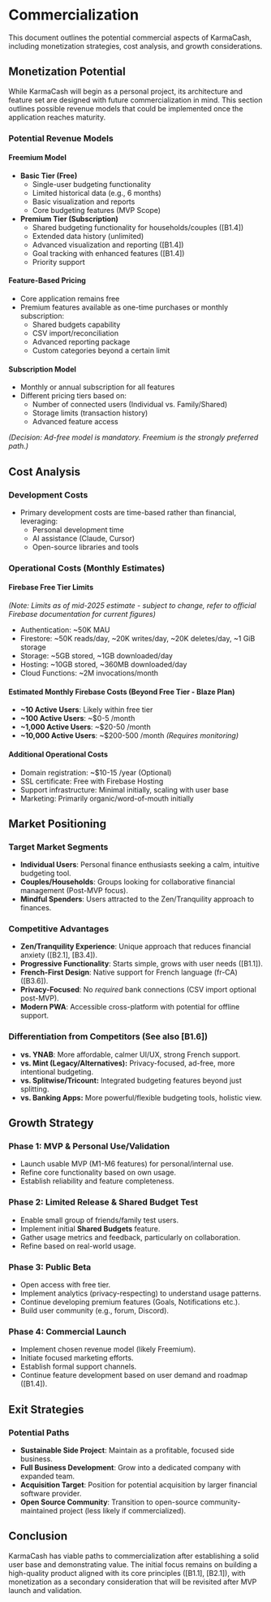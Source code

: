 # Commercialization

This document outlines the potential commercial aspects of KarmaCash, including monetization strategies, cost analysis, and growth considerations.

## Monetization Potential

While KarmaCash will begin as a personal project, its architecture and feature set are designed with future commercialization in mind. This section outlines possible revenue models that could be implemented once the application reaches maturity.

### Potential Revenue Models

#### Freemium Model
- **Basic Tier (Free)**
  - Single-user budgeting functionality
  - Limited historical data (e.g., 6 months)
  - Basic visualization and reports
  - Core budgeting features (MVP Scope)
- **Premium Tier (Subscription)**
  - Shared budgeting functionality for households/couples ([B1.4])
  - Extended data history (unlimited)
  - Advanced visualization and reporting ([B1.4])
  - Goal tracking with enhanced features ([B1.4])
  - Priority support

#### Feature-Based Pricing
- Core application remains free
- Premium features available as one-time purchases or monthly subscription:
  - Shared budgets capability
  - CSV import/reconciliation
  - Advanced reporting package
  - Custom categories beyond a certain limit

#### Subscription Model
- Monthly or annual subscription for all features
- Different pricing tiers based on:
  - Number of connected users (Individual vs. Family/Shared)
  - Storage limits (transaction history)
  - Advanced feature access

*(Decision: Ad-free model is mandatory. Freemium is the strongly preferred path.)*

## Cost Analysis

### Development Costs
- Primary development costs are time-based rather than financial, leveraging:
  - Personal development time
  - AI assistance (Claude, Cursor)
  - Open-source libraries and tools

### Operational Costs (Monthly Estimates)

#### Firebase Free Tier Limits
*(Note: Limits as of mid-2025 estimate - subject to change, refer to official Firebase documentation for current figures)*
- Authentication: ~50K MAU
- Firestore: ~50K reads/day, ~20K writes/day, ~20K deletes/day, ~1 GiB storage
- Storage: ~5GB stored, ~1GB downloaded/day
- Hosting: ~10GB stored, ~360MB downloaded/day
- Cloud Functions: ~2M invocations/month

#### Estimated Monthly Firebase Costs (Beyond Free Tier - Blaze Plan)
- **~10 Active Users**: Likely within free tier
- **~100 Active Users**: ~$0-5 /month
- **~1,000 Active Users**: ~$20-50 /month
- **~10,000 Active Users**: ~$200-500 /month *(Requires monitoring)*

#### Additional Operational Costs
- Domain registration: ~$10-15 /year (Optional)
- SSL certificate: Free with Firebase Hosting
- Support infrastructure: Minimal initially, scaling with user base
- Marketing: Primarily organic/word-of-mouth initially

## Market Positioning

### Target Market Segments
- **Individual Users**: Personal finance enthusiasts seeking a calm, intuitive budgeting tool.
- **Couples/Households**: Groups looking for collaborative financial management (Post-MVP focus).
- **Mindful Spenders**: Users attracted to the Zen/Tranquility approach to finances.

### Competitive Advantages
- **Zen/Tranquility Experience**: Unique approach that reduces financial anxiety ([B2.1], [B3.4]).
- **Progressive Functionality**: Starts simple, grows with user needs ([B1.1]).
- **French-First Design**: Native support for French language (fr-CA) ([B3.6]).
- **Privacy-Focused**: No *required* bank connections (CSV import optional post-MVP).
- **Modern PWA**: Accessible cross-platform with potential for offline support.

### Differentiation from Competitors (See also [B1.6])
- **vs. YNAB**: More affordable, calmer UI/UX, strong French support.
- **vs. Mint (Legacy/Alternatives):** Privacy-focused, ad-free, more intentional budgeting.
- **vs. Splitwise/Tricount:** Integrated budgeting features beyond just splitting.
- **vs. Banking Apps:** More powerful/flexible budgeting tools, holistic view.

## Growth Strategy

### Phase 1: MVP & Personal Use/Validation
- Launch usable MVP (M1-M6 features) for personal/internal use.
- Refine core functionality based on own usage.
- Establish reliability and feature completeness.

### Phase 2: Limited Release & Shared Budget Test
- Enable small group of friends/family test users.
- Implement initial **Shared Budgets** feature.
- Gather usage metrics and feedback, particularly on collaboration.
- Refine based on real-world usage.

### Phase 3: Public Beta
- Open access with free tier.
- Implement analytics (privacy-respecting) to understand usage patterns.
- Continue developing premium features (Goals, Notifications etc.).
- Build user community (e.g., forum, Discord).

### Phase 4: Commercial Launch
- Implement chosen revenue model (likely Freemium).
- Initiate focused marketing efforts.
- Establish formal support channels.
- Continue feature development based on user demand and roadmap ([B1.4]).

## Exit Strategies

### Potential Paths
- **Sustainable Side Project**: Maintain as a profitable, focused side business.
- **Full Business Development**: Grow into a dedicated company with expanded team.
- **Acquisition Target**: Position for potential acquisition by larger financial software provider.
- **Open Source Community**: Transition to open-source community-maintained project (less likely if commercialized).

## Conclusion

KarmaCash has viable paths to commercialization after establishing a solid user base and demonstrating value. The initial focus remains on building a high-quality product aligned with its core principles ([B1.1], [B2.1]), with monetization as a secondary consideration that will be revisited after MVP launch and validation.